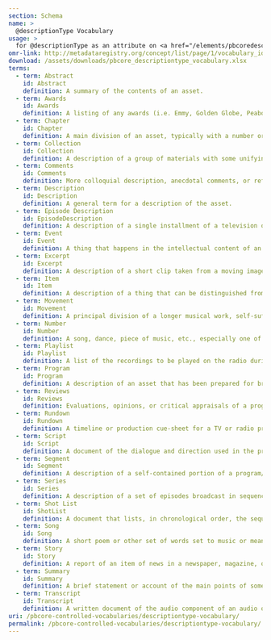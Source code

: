 ```yaml
---
section: Schema
name: >
  @descriptionType Vocabulary
usage: >
  for @descriptionType as an attribute on <a href="/elements/pbcoredescription">pbcoreDescription</a>
omr-link: http://metadataregistry.org/concept/list/page/1/vocabulary_id/456.html
download: /assets/downloads/pbcore_descriptiontype_vocabulary.xlsx
terms:
  - term: Abstract
    id: Abstract
    definition: A summary of the contents of an asset.
  - term: Awards
    id: Awards
    definition: A listing of any awards (i.e. Emmy, Golden Globe, Peabody) received by a production or asset.
  - term: Chapter
    id: Chapter
    definition: A main division of an asset, typically with a number or title.
  - term: Collection
    id: Collection
    definition: A description of a group of materials with some unifying characteristic, such as materials assembled by a person, organization, or repository from a variety of sources.
  - term: Comments
    id: Comments
    definition: More colloquial description, anecdotal comments, or reflections not typically viewable by staff outside the archives.  Could include comments about the preservation process (this asset was difficult to digitize, the two tape instantiations are damaged, etc.) or also include informal comments about the content (someone curses at minute 20, the content may upset some people, John Smith really likes this, etc.)
  - term: Description
    id: Description
    definition: A general term for a description of the asset.
  - term: Episode Description
    id: EpisodeDescription
    definition: A description of a single installment of a television or radio series.
  - term: Event
    id: Event
    definition: A thing that happens in the intellectual content of an asset, especially one of importance.
  - term: Excerpt
    id: Excerpt
    definition: A description of a short clip taken from a moving image or audio resource. An exerpt may not convey a complete intellectual concept.
  - term: Item
    id: Item
    definition: A description of a thing that can be distinguished from a group and that is complete in itself. An item may consist of several pieces, but is treated as a whole.
  - term: Movement
    id: Movement
    definition: A principal division of a longer musical work, self-sufficient in terms of key, tempo, and structure.
  - term: Number
    id: Number
    definition: A song, dance, piece of music, etc., especially one of several in a performance.
  - term: Playlist
    id: Playlist
    definition: A list of the recordings to be played on the radio during a particular program or time period, often including their sequence, duration, etc.
  - term: Program
    id: Program
    definition: A description of an asset that has been prepared for broadcast/publication and is presented as a single work.
  - term: Reviews
    id: Reviews
    definition: Evaluations, opinions, or critical appraisals of a program or asset.
  - term: Rundown
    id: Rundown
    definition: A timeline or production cue-sheet for a TV or radio program.
  - term: Script
    id: Script
    definition: A document of the dialogue and direction used in the production of a program or asset.
  - term: Segment
    id: Segment
    definition: A description of a self-contained portion of a program/episode, which serves its own function, but operates within the larger program/episode.
  - term: Series
    id: Series
    definition: A description of a set of episodes broadcast in sequence, usually conceived without a definite end and aired on a regular schedule. Typically all episodes within a single series follow a specific theme or continuous storyline, and are all broadcast under the same series title and branding.
  - term: Shot List
    id: ShotList
    definition: A document that lists, in chronological order, the sequences of footage used in the production of a program or asset.
  - term: Song
    id: Song
    definition: A short poem or other set of words set to music or meant to be sung.
  - term: Story
    id: Story
    definition: A report of an item of news in a newspaper, magazine, or news broadcast; may also be used to refer to a plot or story line.
  - term: Summary
    id: Summary
    definition: A brief statement or account of the main points of something.
  - term: Transcript
    id: Transcript
    definition: A written document of the audio component of an audio or audiovisual asset.
uri: /pbcore-controlled-vocabularies/descriptiontype-vocabulary/
permalink: /pbcore-controlled-vocabularies/descriptiontype-vocabulary/
---
```

